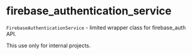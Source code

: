# firebase_authentication_service

`FirebaseAuthenticationService` - limited wrapper class for firebase_auth API.

This use only for internal projects.

